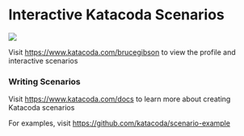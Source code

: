# Interactive Katacoda Scenarios

[![](http://shields.katacoda.com/katacoda/brucegibson/count.svg)](https://www.katacoda.com/brucegibson "Get your profile on Katacoda.com")

Visit https://www.katacoda.com/brucegibson to view the profile and interactive scenarios

### Writing Scenarios
Visit https://www.katacoda.com/docs to learn more about creating Katacoda scenarios

For examples, visit https://github.com/katacoda/scenario-example
